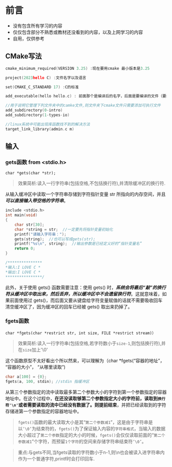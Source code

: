 # 前言

- 没有包含所有学习的内容
- 仅仅包含部分不熟悉或教材还没看到的内容，以及上网学习的内容
- 自用，仅供参考


## CMake写法

```c
cmake_minimum_required(VERSION 3.25) :现在要用cmake 最小版本是3.25

project(2023hello C) :文件名字以及语言

set(CMAKE_C_STANDARD 17) :C的标准

add_executable(hello hello.c) : 前面那个是编译后的名字，后面是要编译的文件（要编译的文件）

//用于说明它管理下列文件夹中的camke文件,则文件夹下cmake文件只需要添加可执行文件
add_subdirectory(0-intro)  
add_subdirectory(1-types-io)

//linux系统中可能出现库函数找不到的解决方法
target_link_library(admin.c m)
```

## 输入

### gets函数   from <stdio.h>

 `char *gets(char *str);`
 
 >效果简析:读入一行字符串(包括空格,不包括换行符),并清除缓冲区的换行符.
 
从输入缓冲区中读取一个字符串存储到字符指针变量 str 所指向的内存空间，并且***可以直接输入带空格的字符串***。
  
``` c
include <stdio.h>
int main(void)
{
    char str[30];
    char *string = str;  //一定要先将指针变量初始化
    printf("请输入字符串：");
    gets(string);  //也可以写成gets(str);
    printf("%s\n", string);  //输出参数是已经定义好的“指针变量名”
    return 0;
}

/***************
*输入:I LOVE C *
*输出:I LOVE C *
****************/
```

此外，关于使用 gets() 函数需要注意：使用 gets() 时，***系统会将最后“敲”的换行符从缓冲区中取出来，然后丢弃，所以缓冲区中不会遗留换行符***。这就意味着，如果前面使用过 gets()，而后面又要从键盘给字符变量赋值的话就不需要吸收回车清空缓冲区了，因为缓冲区的回车已经被 gets() 取出来扔掉了。

### fgets函数

``char *fgets(char *restrict str, int size, FILE *restrict stream)）``

 >效果简析:读入一行字符串(包括空格,若字符数小于`size-1`,则包括换行符),并在`size`加上'\0'
 
这个函数原型不太好看出个所以然来，可以理解为（char *fgets(“容器的地址”， “容器的大小”， “从哪里读取”)

```c
char a[100] = {0};  
fgets(a, 100, stdin); //stdin 指缓冲区
```

从第三个参数指定的流中读取最多第二个参数大小的字符到第一个参数指定的容器地址中。在这个过程中，**在还没读取够第二个参数指定大小的字符前，读取到`换行符'\n'`或者需要读取的流中已经没有数据了。则提前结束**，并把已经读取到的字符存储进第一个参数指定的容器地址中。

>`fgets()`函数的最大读取大小是其“`第二个参数减1`”，这是由于字符串是以`’\0’`为结束符的，`fgets()`为了保证输入内容的`字符串格式`，当输入的数据大小超过了`第二个参数`指定的大小的时候，`fgets()`会仅仅读取前面的“`第二个参数减1`”个字符，而预留`1个字符`的空间来存储字符串结束符`’\0’`。

>重点:与gets不同,当fgets读取的字符数小于n-1,则\n也会被读入进字符串内作为一个普通字符,printf时会打印回车.

